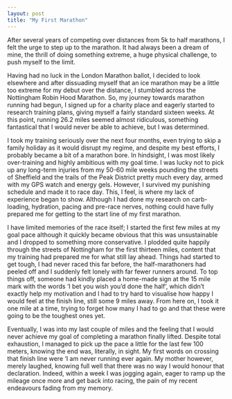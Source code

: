 ```yaml
---
layout: post
title: "My First Marathon"
---
```


After several years of competing over distances from 5k to half marathons, I felt the urge to step up to the marathon. It had always been a dream of mine, the thrill of doing something extreme, a huge physical challenge, to push myself to the limit.

Having had no luck in the London Marathon ballot, I decided to look elsewhere and after dissuading myself that an ice marathon may be a little too extreme for my debut over the distance, I stumbled across the Nottingham Robin Hood Marathon. So, my journey towards marathon running had begun, I signed up for a charity place and eagerly started to research training plans, giving myself a fairly standard sixteen weeks. At this point, running 26.2 miles seemed almost ridiculous, something fantastical that I would never be able to achieve, but I was determined.

I took my training seriously over the next four months, even trying to skip a family holiday as it would disrupt my regime, and despite my best efforts, I probably became a bit of a marathon bore. In hindsight, I was most likely over-training and highly ambitious with my goal time. I was lucky not to pick up any long-term injuries from my 50-60 mile weeks pounding the streets of Sheffield and the trails of the Peak District pretty much every day, armed with my GPS watch and energy gels. However, I survived my punishing schedule and made it to race day. This, I feel, is where my lack of experience began to show. Although I had done my research on carb-loading, hydration, pacing and pre-race nerves, nothing could have fully prepared me for getting to the start line of my first marathon.

I have limited memories of the race itself; I started the first few miles at my goal pace although it quickly became obvious that this was unsustainable and I dropped to something more conservative. I plodded quite happily through the streets of Nottingham for the first thirteen miles, content that my training had prepared me for what still lay ahead. Things had started to get tough, I had never raced this far before, the half-marathoners had peeled off and I suddenly felt lonely with far fewer runners around. To top things off, someone had kindly placed a home-made sign at the 15 mile mark with the words ‘I bet you wish you’d done the half’, which didn’t exactly help my motivation and I had to try hard to visualise how happy I would feel at the finish line, still some 9 miles away. From here on, I took it one mile at a time, trying to forget how many I had to go and that these were going to be the toughest ones yet.

Eventually, I was into my last couple of miles and the feeling that I would never achieve my goal of completing a marathon finally lifted. Despite total exhaustion, I managed to pick up the pace a little for the last few 100 meters, knowing the end was, literally, in sight. My first words on crossing that finish line were ‘I am never running ever again. My mother however, merely laughed, knowing full well that there was no way I would honour that declaration. Indeed, within a week I was jogging again, eager to ramp up the mileage once more and get back into racing, the pain of my recent endeavours fading from my memory. 
